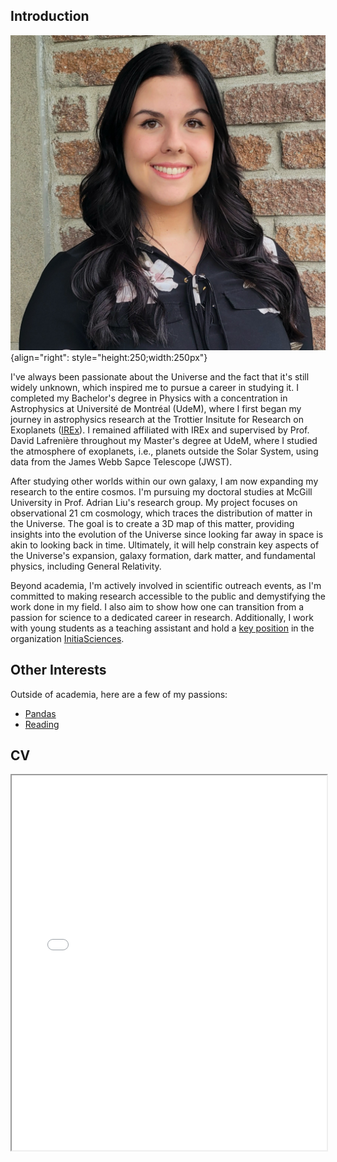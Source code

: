 ## Introduction

![Kim Morel](./media/MOREL_Kim.png "Me"){align="right": style="height:250;width:250px"}

I've always been passionate about the Universe and the fact that it's still widely unknown, which inspired me to pursue a career in studying it. I completed my Bachelor's degree in Physics with a concentration in Astrophysics at Université de Montréal (UdeM), where I first began my journey in astrophysics research at the Trottier Insitute for Research on Exoplanets ([IREx](https://exoplanetes.umontreal.ca/en/)). I remained affiliated with IREx and supervised by Prof. David Lafrenière throughout my Master's degree at UdeM, where I studied the atmosphere of exoplanets, i.e., planets outside the Solar System, using data from the James Webb Sapce Telescope (JWST).

After studying other worlds within our own galaxy, I am now expanding my research to the entire cosmos. I'm pursuing my doctoral studies at McGill University in Prof. Adrian Liu's research group. My project focuses on observational 21 cm cosmology, which traces the distribution of matter in the Universe. The goal is to create a 3D map of this matter, providing insights into the evolution of the Universe since looking far away in space is akin to looking back in time. Ultimately, it will help constrain key aspects of the Universe's expansion, galaxy formation, dark matter, and fundamental physics, including General Relativity.

Beyond academia, I'm actively involved in scientific outreach events, as I'm committed to making research accessible to the public and demystifying the work done in my field. I also aim to show how one can transition from a passion for science to a dedicated career in research. Additionally, I work with young students as a teaching assistant and hold a [key position](../implication/index.md) in the organization [InitiaSciences](https://initiasciences.ca/).


## Other Interests

Outside of academia, here are a few of my passions:

- [Pandas](./pandas.md)
- [Reading](./reading.md)


## CV

<!-- How to embed a PDF -->
<iframe width="100%" height="600" src="./media/KIM MOREL_CV_academic_website.pdf">